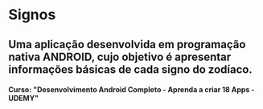 # Signos
## Uma aplicação desenvolvida em programação nativa ANDROID, cujo objetivo é apresentar informações básicas de cada signo do zodíaco.
#### Curso: "Desenvolvimento Android Completo - Aprenda a criar 18 Apps - UDEMY"
